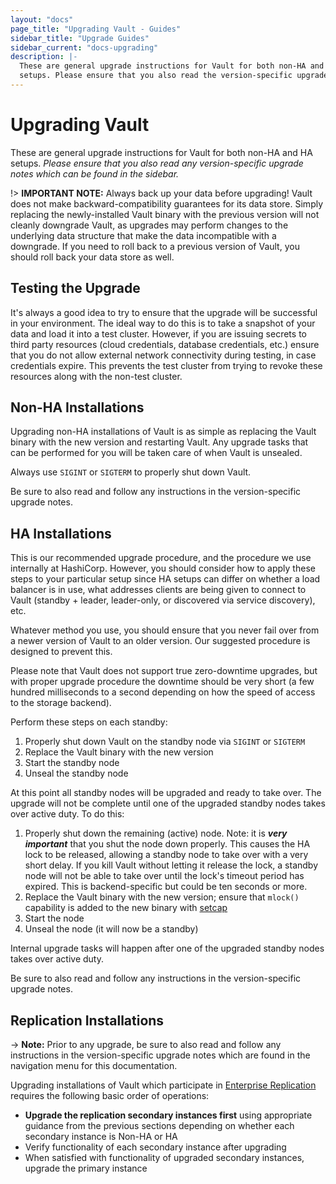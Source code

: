 ```yaml
---
layout: "docs"
page_title: "Upgrading Vault - Guides"
sidebar_title: "Upgrade Guides"
sidebar_current: "docs-upgrading"
description: |-
  These are general upgrade instructions for Vault for both non-HA and HA
  setups. Please ensure that you also read the version-specific upgrade notes.
---
```


# Upgrading Vault

These are general upgrade instructions for Vault for both non-HA and HA setups.
_Please ensure that you also read any version-specific upgrade notes which can be
found in the sidebar._

!> **IMPORTANT NOTE:** Always back up your data before upgrading! Vault does not
make backward-compatibility guarantees for its data store. Simply replacing the
newly-installed Vault binary with the previous version will not cleanly
downgrade Vault, as upgrades may perform changes to the underlying data
structure that make the data incompatible with a downgrade. If you need to roll
back to a previous version of Vault, you should roll back your data store as
well.

## Testing the Upgrade

It's always a good idea to try to ensure that the upgrade will be successful in
your environment. The ideal way to do this is to take a snapshot of your data
and load it into a test cluster. However, if you are issuing secrets to third
party resources (cloud credentials, database credentials, etc.) ensure that you
do not allow external network connectivity during testing, in case credentials
expire. This prevents the test cluster from trying to revoke these resources
along with the non-test cluster.

## Non-HA Installations

Upgrading non-HA installations of Vault is as simple as replacing the Vault
binary with the new version and restarting Vault. Any upgrade tasks that can be
performed for you will be taken care of when Vault is unsealed.

Always use `SIGINT` or `SIGTERM` to properly shut down Vault.

Be sure to also read and follow any instructions in the version-specific
upgrade notes.

## HA Installations

This is our recommended upgrade procedure, and the procedure we use internally
at HashiCorp. However, you should consider how to apply these steps to your
particular setup since HA setups can differ on whether a load balancer is in
use, what addresses clients are being given to connect to Vault (standby +
leader, leader-only, or discovered via service discovery), etc.

Whatever method you use, you should ensure that you never fail over from a
newer version of Vault to an older version. Our suggested procedure is designed
to prevent this.

Please note that Vault does not support true zero-downtime upgrades, but with
proper upgrade procedure the downtime should be very short (a few hundred
milliseconds to a second depending on how the speed of access to the storage
backend).

Perform these steps on each standby:

1. Properly shut down Vault on the standby node via `SIGINT` or `SIGTERM`
2. Replace the Vault binary with the new version
3. Start the standby node
4. Unseal the standby node

At this point all standby nodes will be upgraded and ready to take over. The
upgrade will not be complete until one of the upgraded standby nodes takes over
active duty. To do this:

1. Properly shut down the remaining (active) node. Note: it is _**very
   important**_ that you shut the node down properly. This causes the HA lock to
   be released, allowing a standby node to take over with a very short delay.
   If you kill Vault without letting it release the lock, a standby node will
   not be able to take over until the lock's timeout period has expired. This
   is backend-specific but could be ten seconds or more.
2. Replace the Vault binary with the new version; ensure that `mlock()` capability is added to the new binary with [setcap](https://www.vaultproject.io/docs/configuration/index.html#disable_mlock)
3. Start the node
4. Unseal the node (it will now be a standby)

Internal upgrade tasks will happen after one of the upgraded standby nodes
takes over active duty.

Be sure to also read and follow any instructions in the version-specific
upgrade notes.

## Replication Installations

-> **Note:** Prior to any upgrade, be sure to also read and follow any instructions in the version-specific
upgrade notes which are found in the navigation menu for this documentation.

Upgrading installations of Vault which participate in [Enterprise Replication](/docs/enterprise/replication/index.html) requires the following basic order of operations:

- **Upgrade the replication secondary instances first** using appropriate
  guidance from the previous sections depending on whether each secondary
  instance is Non-HA or HA
- Verify functionality of each secondary instance after upgrading
- When satisfied with functionality of upgraded secondary instances, upgrade
  the primary instance
